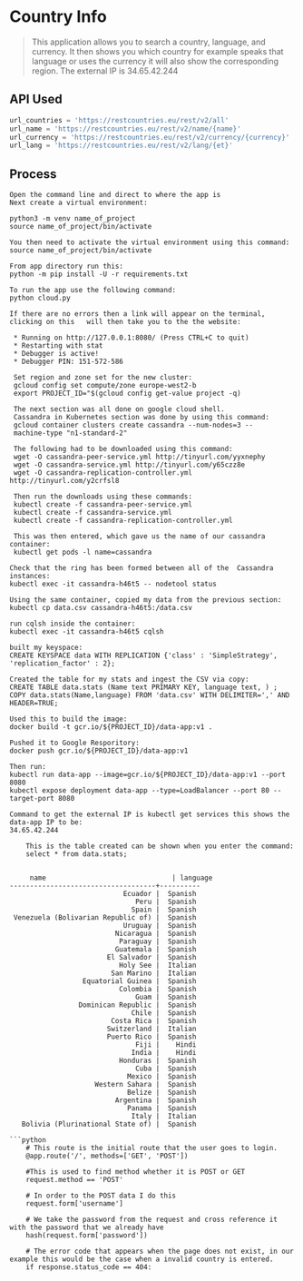 

# Country Info
> This application allows you to search a country, language, and currency. It then shows you which country for example speaks that language or uses the currency it will also show the corresponding region. The external IP is 34.65.42.244 
>
## API Used
```python
url_countries = 'https://restcountries.eu/rest/v2/all'
url_name = 'https://restcountries.eu/rest/v2/name/{name}'
url_currency = 'https://restcountries.eu/rest/v2/currency/{currency}'
url_lang = 'https://restcountries.eu/rest/v2/lang/{et}'
```


## Process
	Open the command line and direct to where the app is
	Next create a virtual environment:

	python3 -m venv name_of_project
	source name_of_project/bin/activate

	You then need to activate the virtual environment using this command:
	source name_of_project/bin/activate

	From app directory run this:
	python -m pip install -U -r requirements.txt

	To run the app use the following command:
	python cloud.py

	If there are no errors then a link will appear on the terminal, clicking on this   will then take you to the the website:

	 * Running on http://127.0.0.1:8080/ (Press CTRL+C to quit)
	 * Restarting with stat
	 * Debugger is active!
	 * Debugger PIN: 151-572-586

	 Set region and zone set for the new cluster:
	 gcloud config set compute/zone europe-west2-b 
	 export PROJECT_ID="$(gcloud config get-value project -q)
	 
	 The next section was all done on google cloud shell.
	 Cassandra in Kubernetes section was done by using this command:
	 gcloud container clusters create cassandra --num-nodes=3 --
	 machine-type "n1-standard-2" 		  		
	 
	 The following had to be downloaded using this command:
	 wget -O cassandra-peer-service.yml http://tinyurl.com/yyxnephy 
	 wget -O cassandra-service.yml http://tinyurl.com/y65czz8e
	 wget -O cassandra-replication-controller.yml http://tinyurl.com/y2crfsl8
	
	 Then run the downloads using these commands:
	 kubectl create -f cassandra-peer-service.yml 
	 kubectl create -f cassandra-service.yml 
	 kubectl create -f cassandra-replication-controller.yml

	 This was then entered, which gave us the name of our cassandra container:
	 kubectl get pods -l name=cassandra
	 
	Check that the ring has been formed between all of the  Cassandra instances:
	kubectl exec -it cassandra-h46t5 -- nodetool status
	
	Using the same container, copied my data from the previous section: 
	kubectl cp data.csv cassandra-h46t5:/data.csv 
	
	run cqlsh inside the container: 
	kubectl exec -it cassandra-h46t5 cqlsh 
	
	built my keyspace: 
	CREATE KEYSPACE data WITH REPLICATION {'class' : 'SimpleStrategy', 'replication_factor' : 2};
	
	Created the table for my stats and ingest the CSV via copy:
	CREATE TABLE data.stats (Name text PRIMARY KEY, language text, ) ;
	COPY data.stats(Name,language) FROM 'data.csv' WITH DELIMITER=',' AND HEADER=TRUE;
	
	Used this to build the image:
	docker build -t gcr.io/${PROJECT_ID}/data-app:v1 .

	Pushed it to Google Resporitory:
	docker push gcr.io/${PROJECT_ID}/data-app:v1
	
	Then run:
	kubectl run data-app --image=gcr.io/${PROJECT_ID}/data-app:v1 --port 8080
	kubectl expose deployment data-app --type=LoadBalancer --port 80 --target-port 8080

	Command to get the external IP is kubectl get services this shows the data-app IP to be:
	34.65.42.244 
```
	This is the table created can be shown when you enter the command: 
	select * from data.stats;
	

	 name                               | language
------------------------------------+----------
                            Ecuador |  Spanish
                               Peru |  Spanish
                              Spain |  Spanish
 Venezuela (Bolivarian Republic of) |  Spanish
                            Uruguay |  Spanish
                          Nicaragua |  Spanish
                           Paraguay |  Spanish
                          Guatemala |  Spanish
                        El Salvador |  Spanish
                           Holy See |  Italian
                         San Marino |  Italian
                  Equatorial Guinea |  Spanish
                           Colombia |  Spanish
                               Guam |  Spanish
                 Dominican Republic |  Spanish
                              Chile |  Spanish
                         Costa Rica |  Spanish
                        Switzerland |  Italian
                        Puerto Rico |  Spanish
                               Fiji |    Hindi
                              India |    Hindi
                           Honduras |  Spanish
                               Cuba |  Spanish
                             Mexico |  Spanish
                     Western Sahara |  Spanish
                             Belize |  Spanish
                          Argentina |  Spanish
                             Panama |  Spanish
                              Italy |  Italian
   Bolivia (Plurinational State of) |  Spanish
   
```python
	# This route is the initial route that the user goes to login.
	@app.route('/', methods=['GET', 'POST'])

	#This is used to find method whether it is POST or GET
	request.method == 'POST'

	# In order to the POST data I do this
	request.form['username']

	# We take the password from the request and cross reference it with the password that we already have
    hash(request.form['password'])

	# The error code that appears when the page does not exist, in our example this would be the case when a invalid country is entered.
	if response.status_code == 404:


```
